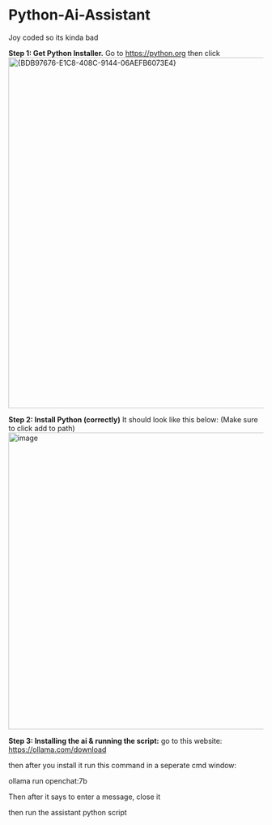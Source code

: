 # Python-Ai-Assistant
Joy coded so its kinda bad

**Step 1: Get Python Installer.**
Go to https://python.org then click
<img width="1280" height="691" alt="{BDB97676-E1C8-408C-9144-06AEFB6073E4}" src="https://github.com/user-attachments/assets/707bf99a-1753-4020-9e19-807ef928aee3" />


**Step 2: Install Python (correctly)**
It should look like this below: (Make sure to click add to path)
<img width="969" height="585" alt="image" src="https://github.com/user-attachments/assets/dd2e8b2f-1cd3-4310-b1a7-562497719138" />


**Step 3: Installing the ai & running the script:**
go to this website:
https://ollama.com/download


then after you install it run this command in a seperate cmd window:

ollama run openchat:7b

Then after it says to enter a message, close it

then run the assistant python script

